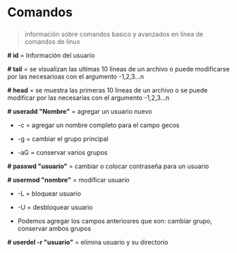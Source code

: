 # Comandos <h5>

> información sobre comandos basico y avanzados en linea de comandos de linux

__# id__ = Información del usuario

__# tail__ = se visualizan las ultimas 10 lineas de un archivo o puede modificarse por las necesarioas con el argumento -1,2,3...n

__# head__ = se muestra las primeras 10 lineas de un archivo o se puede modificar por las necesarias con el argumento -1,2,3...n

__# useradd "Nombre"__ = agregar un usuario nuevo
  * -c = agregar un nombre completo para el campo gecos
  
  * -g = cambiar el grupo principal
  
  * -aG = conservar varios grupos
  
 __# passwd "usuario"__ = cambiar o colocar contraseña para un usuario
  
 __# usermod "nombre"__ = modificar usuario
  
  * -L = bloquear usuario
  
  * -U = desbloquear usuario
  
  * Podemos agregar los campos anteriosres que son: cambiar grupo, conservar ambos grupos
  
  __# userdel -r "usuario"__ = elimina usuario y su directorio
